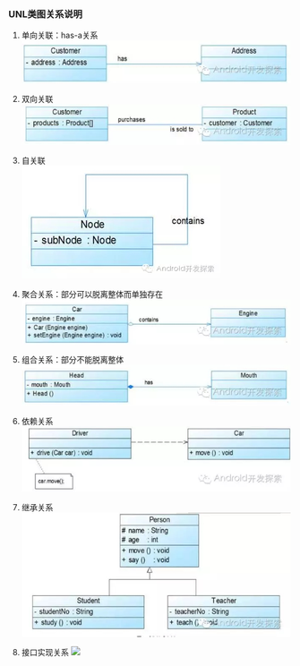 ### UNL类图关系说明

1. 单向关联：has-a关系  
![](./images/uml_1.jpg)

2. 双向关联 
![](./images/uml_2.jpg)

3. 自关联  
![](./images/uml_3.jpg)

4. 聚合关系：部分可以脱离整体而单独存在
![](./images/uml_4.jpg)

5. 组合关系：部分不能脱离整体    
![](./images/uml_5.jpg) 

6. 依赖关系
![](./images/uml_6.jpg) 

7. 继承关系  
![](./images/uml_7.jpg)  

8. 接口实现关系
![](./images/uml_8/jpg)
